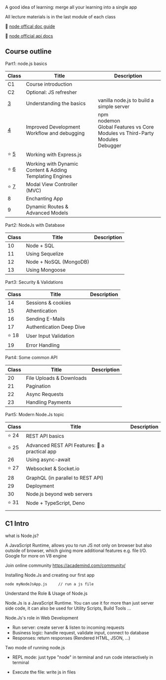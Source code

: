 A good idea of learning: merge all your learning into a single app 

All lecture materials is in the last module of each class



:book: [node offical doc guide](https://nodejs.org/en/docs/guides)

:book: [node official api docs](https://nodejs.org/dist/latest/docs/api/)



## Course outline

Part1: node.js basics

| Class                      | Title                                                    | Description                                                  |
| -------------------------- | -------------------------------------------------------- | ------------------------------------------------------------ |
| C1                         | Course introduction                                      |                                                              |
| C2                         | Optional: JS refresher                                   |                                                              |
| [3](./C3/README.md)        | Understanding the basics                                 | vanilla node.js to build a simple server                     |
| [4](./C4/README.md)        | Improved Development Workflow and debugging              | npm <br/>nodemon <br>Global Features vs Core Modules vs Third-Party Modules <br>Debugger |
| :star: [5](./C5/README.md) | Working with Express.js                                  |                                                              |
| :star: [6](./C6/README.md) | Working with Dynamic Content & Adding Templating Engines |                                                              |
| :star: [7](./C7/README.md) | Modal View Controller (MVC)                              |                                                              |
| 8                          | Enchanting App                                           |                                                              |
| 9                          | Dynamic Routes &  Advanced Models                        |                                                              |

Part2: NodeJs with Database

| Class | Title                  | Description |
| ----- | ---------------------- | ----------- |
| 10    | Node + SQL             |             |
| 11    | Using Sequelize        |             |
| 12    | Node + NoSQL (MongoDB) |             |
| 13    | Using Mongoose         |             |

Part3: Security & Validations

| Class     | Title                    | Description |
| --------- | ------------------------ | ----------- |
| 14        | Sessions & cookies       |             |
| 15        | Athentication            |             |
| 16        | Sending E-Mails          |             |
| 17        | Authentication Deep Dive |             |
| :star: 18 | User Input Validation    |             |
| 19        | Error Handling           |             |

Part4: Some common API

| Class | Title                    | Description |
| ----- | ------------------------ | ----------- |
| 20    | File Uploads & Downloads |             |
| 21    | Pagination               |             |
| 22    | Async Requests           |             |
| 23    | Handling Payments        |             |

Part5: Modern Node.Js topic

| Class     | Title                                             | Description |
| --------- | ------------------------------------------------- | ----------- |
| :star: 24 | REST API basics                                   |             |
| :star: 25 | Advanced REST API Features: :gem: a practical app |             |
| 26        | Using async-await                                 |             |
| :star: 27 | Websocket & Socket.io                             |             |
| 28        | GraphQL (in parallel to REST API)                 |             |
| 29        | Deployment                                        |             |
| 30        | Node.js beyond web servers                        |             |
| :star: 31 | Node + TypeScript, Deno                           |             |
|           |                                                   |             |





## C1 Intro

what is Node.js?

A JavaScript Runtime, allows you to run JS not only on browser but also outside of browser, which giving more additional features e.g. file I/O.  Google for more on V8 engine



Join online community https://academind.com/community/



Installing Node.Js and creating our first app

```terminal
node myNodeJsApp.js		// run a js file
```



Understand the Role & Usage of Node.js

Node.Js is a JavaScript Runtime. You can use it for more than just server side code,  it can also be used for Utility Scripts, Build Tools ...

Node.Js's role in Web Development

+ Run server: create server & listen to incoming requests
+ Business logic: handle request, validate input, connect to database
+ Responses: return responses (Rendered HTML, JSON, ...)



Two mode of running node.js

+ REPL mode: just type "node" in terminal and run code interactively in terminal

+ Execute the file: write js in files 






